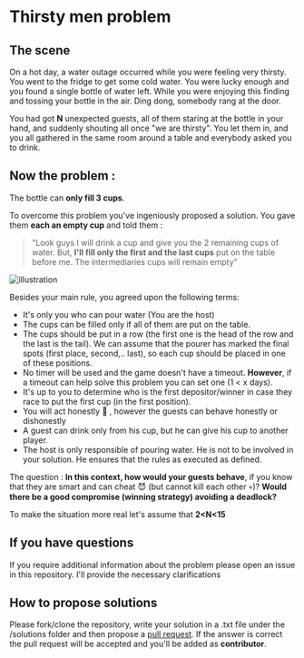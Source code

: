 # Thirsty men problem 

## The scene
On a hot day, a water outage occurred while you were feeling very thirsty.
You went to the fridge to get some cold water. You were lucky enough and you found a single bottle of water left. 
While you were enjoying this finding and tossing your bottle in the air. Ding dong, somebody rang at the door.

You had got **N** unexpected guests, all of them staring at the bottle in your hand, and suddenly shouting all once "we are thirsty".
You let them in, and you all gathered in the same room around a table and everybody asked you to drink.

## Now the problem :
The bottle can **only fill 3 cups**. 

To overcome this problem you've ingeniously proposed a solution.
You gave them **each an empty cup** and told them :
>”Look guys I will drink a cup and give you the 2 remaining cups of water. But, **I'll fill only the first and the last cups** put on the table before me. The intermediaries cups will remain empty”

![illustration](https://i.ibb.co/wNsFxpw/ilustration.png)

Besides your main rule, you agreed upon the following terms:

- It's only you who can pour water (You are the host)
- The cups can be filled only if all of them are put on the table.
- The cups should be put in a row (the first one is the head of the row and the last is the tail). We can assume that the pourer has marked the final spots (first place, second,.. last), so each cup should be placed in one of these positions.
- No timer will be used and the game doesn't have a timeout. **However**, if a timeout can help solve this problem you can set one (1 < x days).
- It's up to you to determine who is the first depositor/winner in case they race to put the first cup (in the first position).
- You will act honestly :penguin: , however the guests can behave honestly or dishonestly
- A guest can drink only from his cup, but he can give his cup to another player.
- The host is only responsible of pouring water. He is not to be involved in your solution. He ensures that the rules as executed as defined.

The question : **In this context, how would your guests behave**, if you know that they are smart and can cheat :smiling_imp: (but cannot kill each other :skull:)? **Would there be a good compromise (winning strategy) avoiding a deadlock?**

To make the situation more real let's assume that **2<N<15** 

## If you have questions 
If you require additional information about the problem please open an issue in this repository. I'll provide the necessary clarifications

## How to propose solutions
Please fork/clone the repository, write your solution in a .txt file under the /solutions folder and then propose a [pull request](https://help.github.com/en/articles/creating-a-pull-request-from-a-fork). If the answer is correct the pull request will be accepted and you'll be added as **contributor**.


